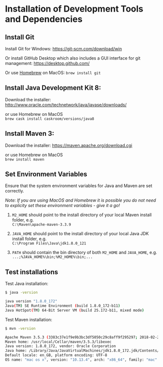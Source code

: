 # Installation of Development Tools and Dependencies

## Install Git
Install Git for Windows: https://git-scm.com/download/win

Or install GitHub Desktop which also includes a GUI interface for git management: https://desktop.github.com/

Or use [Homebrew](https://docs.brew.sh/Installation) on MacOS: `brew install git`

## Install Java Development Kit 8:

Download the installer: http://www.oracle.com/technetwork/java/javase/downloads/

or use Homebrew on MacOS  
`brew cask install caskroom/versions/java8`

## Install Maven 3:
Download the installer: https://maven.apache.org/download.cgi

or use Homebrew on MacOS  
`brew install maven`

## Set Environment Variables
Ensure that the system environment variables for Java and Maven are set correctly.

*Note: If you are using MacOS and Homebrew it is possible you do not need to explicity set these environment variables - give it a go!*

1. `M2_HOME` should point to the install directory of your local Maven install folder, e.g.   
`C:\Maven\apache-maven-3.3.9`

2. `JAVA_HOME` should point to the install directory of your local Java JDK install folder, e.g.  
`C:\Program Files\Java\jdk1.8.0_121`

3. `PATH` should contain the bin directory of both `M2_HOME` and `JAVA_HOME`, e.g.  
`...;%JAVA_HOME%\bin;%M2_HOME%\bin;...`

## Test installations

Test Java installation: 

```bash
$ java -version

java version "1.8.0_172"
Java(TM) SE Runtime Environment (build 1.8.0_172-b11)
Java HotSpot(TM) 64-Bit Server VM (build 25.172-b11, mixed mode)
```

Test Maven installation:

```bash
$ mvn -version

Apache Maven 3.5.3 (3383c37e1f9e9b3bc3df5050c29c8aff9f295297; 2018-02-24T19:49:05Z)
Maven home: /usr/local/Cellar/maven/3.5.3/libexec
Java version: 1.8.0_172, vendor: Oracle Corporation
Java home: /Library/Java/JavaVirtualMachines/jdk1.8.0_172.jdk/Contents/Home/jre
Default locale: en_GB, platform encoding: UTF-8
OS name: "mac os x", version: "10.13.4", arch: "x86_64", family: "mac"
```